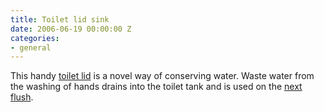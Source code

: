 ```yaml
---
title: Toilet lid sink
date: 2006-06-19 00:00:00 Z
categories:
- general
---
```


This handy [toilet lid](http://www.kk.org/cooltools/archives/001184.php) is a novel way of conserving water. Waste water from the washing of hands drains into the toilet tank and is used on the [next flush](http://www.realgoods.com/shop/shop2.cfm?dp=205&ts=6020334).
